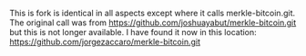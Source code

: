 This is fork is identical in all aspects except where it calls merkle-bitcoin.git.  The original call was from https://github.com/joshuayabut/merkle-bitcoin.git but this is not longer available.  I have found it now in this location: https://github.com/jorgezaccaro/merkle-bitcoin.git
